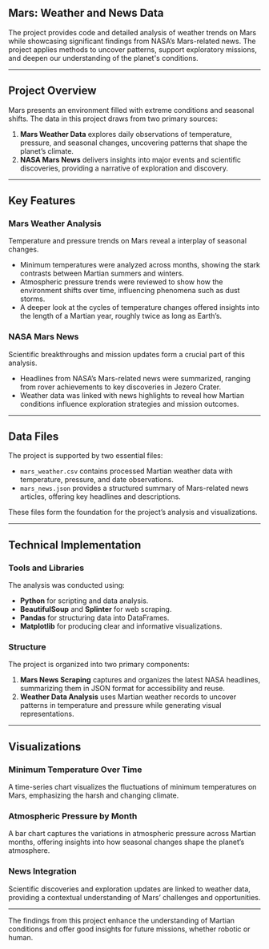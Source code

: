 ## Mars: Weather and News Data

The project provides code and detailed analysis of weather trends on Mars while showcasing significant findings from NASA’s Mars-related news. The project applies methods to uncover patterns, support exploratory missions, and deepen our understanding of the planet's conditions.

---

## Project Overview

Mars presents an environment filled with extreme conditions and seasonal shifts. The data in this project draws from two primary sources:

1. **Mars Weather Data** explores daily observations of temperature, pressure, and seasonal changes, uncovering patterns that shape the planet’s climate.
2. **NASA Mars News** delivers  insights into major events and scientific discoveries, providing a narrative of exploration and discovery.

---

## Key Features

### Mars Weather Analysis
Temperature and pressure trends on Mars reveal a interplay of seasonal changes. 
- Minimum temperatures were analyzed across months, showing the stark contrasts between Martian summers and winters.
- Atmospheric pressure trends were reviewed to show how the environment shifts over time, influencing phenomena such as dust storms.
- A deeper look at the cycles of temperature changes offered insights into the length of a Martian year, roughly twice as long as Earth’s.

### NASA Mars News
Scientific breakthroughs and mission updates form a crucial part of this analysis. 
- Headlines from NASA’s Mars-related news were summarized, ranging from rover achievements to key discoveries in Jezero Crater.
- Weather data was linked with news highlights to reveal how Martian conditions influence exploration strategies and mission outcomes.

---

## Data Files

The project is supported by two essential files:
- `mars_weather.csv` contains processed Martian weather data with temperature, pressure, and date observations.
- `mars_news.json` provides a structured summary of Mars-related news articles, offering key headlines and descriptions.

These files form the foundation for the project’s analysis and visualizations.

---

## Technical Implementation

### Tools and Libraries
The analysis was conducted using:
- **Python** for scripting and data analysis.
- **BeautifulSoup** and **Splinter** for web scraping.
- **Pandas** for structuring data into DataFrames.
- **Matplotlib** for producing clear and informative visualizations.

### Structure
The project is organized into two primary components:
1. **Mars News Scraping** captures and organizes the latest NASA headlines, summarizing them in JSON format for accessibility and reuse.
2. **Weather Data Analysis** uses Martian weather records to uncover patterns in temperature and pressure while generating visual representations.

---

## Visualizations

### Minimum Temperature Over Time
A time-series chart visualizes the fluctuations of minimum temperatures on Mars, emphasizing the harsh and changing climate.

### Atmospheric Pressure by Month
A bar chart captures the variations in atmospheric pressure across Martian months, offering insights into how seasonal changes shape the planet’s atmosphere.

### News Integration
Scientific discoveries and exploration updates are linked to weather data, providing a contextual understanding of Mars’ challenges and opportunities.

---

The findings from this project enhance the understanding of Martian conditions and offer good insights for future missions, whether robotic or human.
